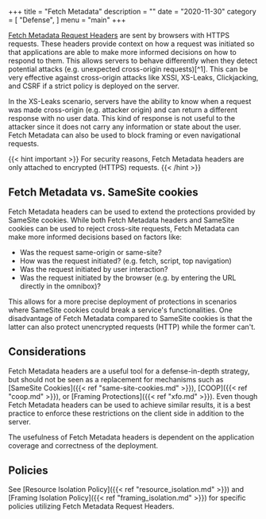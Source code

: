 +++
title = "Fetch Metadata"
description = ""
date = "2020-11-30"
category = [
    "Defense",
]
menu = "main"
+++

[Fetch Metadata Request Headers](https://www.w3.org/TR/fetch-metadata/) are sent by browsers with HTTPS requests. These headers provide context on how a request was initiated so that applications are able to make more informed decisions on how to respond to them. This allows servers to behave differently when they detect potential attacks (e.g. unexpected cross-origin requests)[^1]. This can be very effective against cross-origin attacks like XSSI, XS-Leaks, Clickjacking, and CSRF if a strict policy is deployed on the server.

In the XS-Leaks scenario, servers have the ability to know when a request was made cross-origin (e.g. attacker origin) and can return a different response with no user data. This kind of response is not useful to the attacker since it does not carry any information or state about the user. Fetch Metadata can also be used to block framing or even navigational requests.

{{< hint important >}}
For security reasons, Fetch Metadata headers are only attached to encrypted (HTTPS) requests.
{{< /hint >}}

## Fetch Metadata vs. SameSite cookies

Fetch Metadata headers can be used to extend the protections provided by SameSite cookies. While both Fetch Metadata headers and SameSite cookies can be used to reject cross-site requests, Fetch Metadata can make more informed decisions based on factors like:
* Was the request same-origin or same-site?
* How was the request initiated? (e.g. fetch, script, top navigation)
* Was the request initiated by user interaction?
* Was the request initiated by the browser (e.g. by entering the URL directly in the omnibox)?

This allows for a more precise deployment of protections in scenarios where SameSite cookies could break a service's functionalities. One disadvantage of Fetch Metadata compared to SameSite cookies is that the latter can also protect unencrypted requests (HTTP) while the former can't.

## Considerations

Fetch Metadata headers are a useful tool for a defense-in-depth strategy, but should not be seen as a replacement for mechanisms such as [SameSite Cookies]({{< ref "same-site-cookies.md" >}}), [COOP]({{< ref "coop.md" >}}), or [Framing Protections]({{< ref "xfo.md" >}}). Even though Fetch Metadata headers can be used to achieve similar results, it is a best practice to enforce these restrictions on the client side in addition to the server.

The usefulness of Fetch Metadata headers is dependent on the application coverage and correctness of the deployment.

## Policies

See [Resource Isolation Policy]({{< ref "resource_isolation.md" >}}) and [Framing Isolation Policy]({{< ref "framing_isolation.md" >}}) for specific policies utilizing Fetch Metadata Request Headers.
